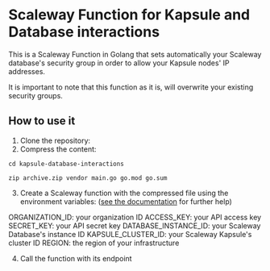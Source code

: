 # Scaleway Function for Kapsule and Database interactions

This is a Scaleway Function in Golang that sets automatically your Scaleway database's security group in order to allow your Kapsule nodes' IP addresses.

It is important to note that this function as it is, will overwrite your existing security groups.

## How to use it
1. Clone the repository:
2. Compress the content:

`cd kapsule-database-interactions`

`zip archive.zip vendor main.go go.mod go.sum`

3. Create a Scaleway function with the compressed file using the environment variables: ([see the documentation](https://www.scaleway.com/en/docs/compute/functions/quickstart/) for further help) 

ORGANIZATION_ID: your organization ID
ACCESS_KEY: your API access key
SECRET_KEY: your API secret key
DATABASE_INSTANCE_ID: your Scaleway Database's instance ID
KAPSULE_CLUSTER_ID: your Scaleway Kapsule's cluster ID
REGION: the region of your infrastructure

4. Call the function with its endpoint

                         

